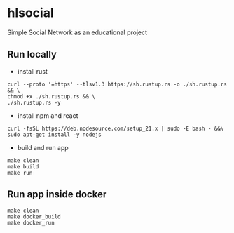 # hlsocial
Simple Social Network as an educational project

## Run locally
* install rust
```
curl --proto '=https' --tlsv1.3 https://sh.rustup.rs -o ./sh.rustup.rs && \
chmod +x ./sh.rustup.rs && \
./sh.rustup.rs -y 
```
* install npm and react
```
curl -fsSL https://deb.nodesource.com/setup_21.x | sudo -E bash - &&\
sudo apt-get install -y nodejs
```
* build and run app
```
make clean
make build
make run
```

## Run app inside docker
```
make clean
make docker_build
make docker_run
```
